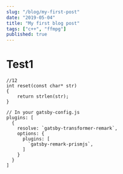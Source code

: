 ```yaml
---
slug: "/blog/my-first-post"
date: "2019-05-04"
title: "My first blog post"
tags: ["c++", "ffmpg"]
published: true
---
```


# Test1

```c{numberLines: true}
//12
int reset(const char* str)
{
    return strlen(str);
}
```



```javascript{1,4-6}
// In your gatsby-config.js
plugins: [
  {
    resolve: `gatsby-transformer-remark`,
    options: {
      plugins: [
        `gatsby-remark-prismjs`,
      ]
    }
  }
]
```